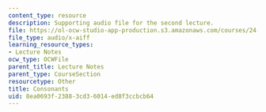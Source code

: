 ```yaml
---
content_type: resource
description: Supporting audio file for the second lecture.
file: https://ol-ocw-studio-app-production.s3.amazonaws.com/courses/24-910-topics-in-linguistic-theory-laboratory-phonology-spring-2007/8ea0693f23883cd36014ed8f3ccbcb64_consonants1.aiff
file_type: audio/x-aiff
learning_resource_types:
- Lecture Notes
ocw_type: OCWFile
parent_title: Lecture Notes
parent_type: CourseSection
resourcetype: Other
title: Consonants
uid: 8ea0693f-2388-3cd3-6014-ed8f3ccbcb64
---
```

